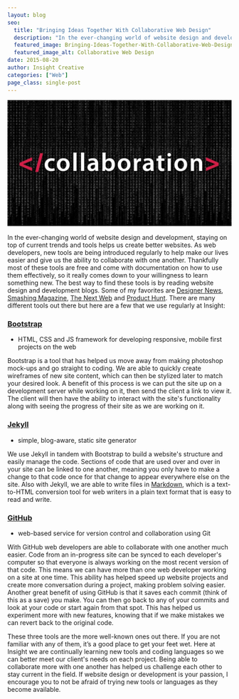 ```yaml
---
layout: blog
seo:
  title: "Bringing Ideas Together With Collaborative Web Design"
  description: "In the ever-changing world of website design and development, staying on top of current trends and tools helps us create better websites."
  featured_image: Bringing-Ideas-Together-With-Collaborative-Web-Design.jpg
  featured_image_alt: Collaborative Web Design
date: 2015-08-20
author: Insight Creative
categories: ["Web"]
page_class: single-post
---
```


![Collaborative Web Design](Bringing-Ideas-Together-With-Collaborative-Web-Design.jpg)

In the ever-changing world of website design and development, staying on top of current trends and tools helps us create better websites. As web developers, new tools are being introduced regularly to help make our lives easier and give us the ability to collaborate with one another. Thankfully most of these tools are free and come with documentation on how to use them effectively, so it really comes down to your willingness to learn something new. The best way to find these tools is by reading website design and development blogs. Some of my favorites are <a href="https://www.designernews.co" target="_blank" rel="noopener noreferrer">Designer News</a>, <a href="http://www.smashingmagazine.com" target="_blank" rel="noopener noreferrer">Smashing Magazine</a>, <a href="http://thenextweb.com" target="_blank" rel="noopener noreferrer">The Next Web</a> and <a href="http://www.producthunt.com" target="_blank" rel="noopener noreferrer">Product Hunt</a>. There are many different tools out there but here are a few that we use regularly at Insight:

### <a href="http://getbootstrap.com" target="_blank" rel="noopener noreferrer">Bootstrap</a>

- HTML, CSS and JS framework for developing responsive, mobile first projects on the web

Bootstrap is a tool that has helped us move away from making photoshop mock-ups and go straight to coding. We are able to quickly create wireframes of new site content, which can then be stylized later to match your desired look. A benefit of this process is we can put the site up on a development server while working on it, then send the client a link to view it. The client will then have the ability to interact with the site's functionality along with seeing the progress of their site as we are working on it.

### <a href="http://jekyllrb.com" target="_blank" rel="noopener noreferrer">Jekyll</a>

- simple, blog-aware, static site generator

We use Jekyll in tandem with Bootstrap to build a website's structure and easily manage the code. Sections of code that are used over and over in your site can be linked to one another, meaning you only have to make a change to that code once for that change to appear everywhere else on the site. Also with Jekyll, we are able to write files in <a href="http://daringfireball.net/projects/markdown/" target="_blank" rel="noopener noreferrer">Markdown</a>, which is a text-to-HTML conversion tool for web writers in a plain text format that is easy to read and write.

### <a href="https://github.com" target="_blank" rel="noopener noreferrer">GitHub</a>

- web-based service for version control and collaboration using Git

With GitHub web developers are able to collaborate with one another much easier. Code from an in-progress site can be synced to each developer's computer so that everyone is always working on the most recent version of that code. This means we can have more than one web developer working on a site at one time. This ability has helped speed up website projects and create more conversation during a project, making problem solving easier. Another great benefit of using GitHub is that it saves each commit (think of this as a save) you make. You can then go back to any of your commits and look at your code or start again from that spot. This has helped us experiment more with new features, knowing that if we make mistakes we can revert back to the original code.

These three tools are the more well-known ones out there. If you are not familiar with any of them, it’s a good place to get your feet wet. Here at Insight we are continually learning new tools and coding languages so we can better meet our client's needs on each project. Being able to collaborate more with one another has helped us challenge each other to stay current in the field. If website design or development is your passion, I encourage you to not be afraid of trying new tools or languages as they become available.
